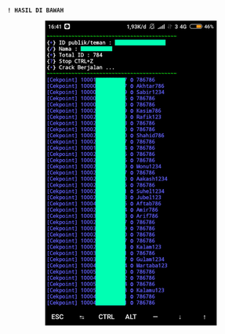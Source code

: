 <h><b>`! HASIL DI BAWAH`
<p align="center">
  <img src="ss.png" width="350" title="hover text">
</p>
